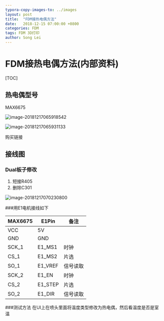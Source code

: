 ```yaml
---
typora-copy-images-to: ../images
layout: post
title:  "FDM接热电偶方法"
date:   2018-12-15 07:00:00 +0800
categories: FDM
tags: FDM 3D打印 
author: Song Lei
---
```


# FDM接热电偶方法(内部资料)

[TOC]

## 热电偶型号

MAX6675

![image-20181217065918542](/Users/lei/Documents/workshop/githubleisong03/images/image-20181217065918542-5001158.png)

![image-20181217065931133](/Users/lei/Documents/workshop/githubleisong03/images/image-20181217065931133-5001171.png)

购买链接

## 接线图

### Dual板子修改

1. 短接R405
2. 删除C301

![image-20181217070230800](/Users/lei/Documents/workshop/githubleisong03/images/image-20181217070230800-5001350.png)

###用E1电机接线如下

| MAX6675 | E1Pin   | 备注     |
| ------- | ------- | -------- |
| VCC     | 5V      |          |
| GND     | GND     |          |
| SCK_1   | E1_MS1  | 时钟     |
| CS_1    | E1_MS2  | 片选     |
| SO_1    | E1_VREF | 信号读取 |
| SCK_2   | E1_EN   | 时钟     |
| CS_2    | E1_STEP | 片选     |
| SO_2    | E1_DIR  | 信号读取 |

###测试方法
在UI上在喷头里面将温度类型修改为热电偶，然后看温度是否是室温

